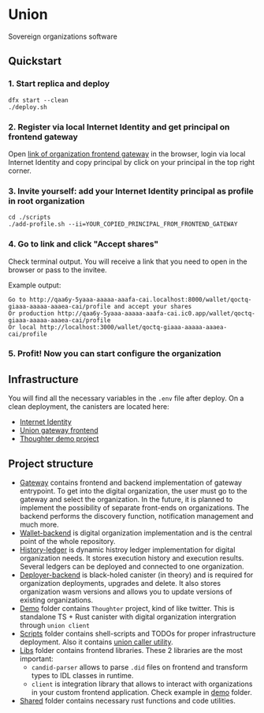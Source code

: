 # Union

Sovereign organizations software

## Quickstart

### 1. Start replica and deploy

```shell
dfx start --clean
./deploy.sh
```

### 2. Register via local Internet Identity and get principal on frontend gateway

Open [link of organization frontend gateway](http://qaa6y-5yaaa-aaaaa-aaafa-cai.localhost:8000) in the browser, login via local Internet Identity and copy principal by click on your principal in the top right corner.

### 3. Invite yourself: add your Internet Identity principal as profile in root organization

```shell
cd ./scripts
./add-profile.sh --ii=YOUR_COPIED_PRINCIPAL_FROM_FRONTEND_GATEWAY
```

### 4. Go to link and click "Accept shares"

Check terminal output. You will receive a link that you need to open in the browser or pass to the invitee.

Example output:

```
Go to http://qaa6y-5yaaa-aaaaa-aaafa-cai.localhost:8000/wallet/qoctq-giaaa-aaaaa-aaaea-cai/profile and accept your shares
Or production http://qaa6y-5yaaa-aaaaa-aaafa-cai.ic0.app/wallet/qoctq-giaaa-aaaaa-aaaea-cai/profile
Or local http://localhost:3000/wallet/qoctq-giaaa-aaaaa-aaaea-cai/profile
```

### 5. Profit! Now you can start configure the organization

## Infrastructure

You will find all the necessary variables in the `.env` file after deploy. On a clean deployment, the canisters are located here:

- [Internet Identity](http://rrkah-fqaaa-aaaaa-aaaaq-cai.localhost:8000/)
- [Union gateway frontend](http://qaa6y-5yaaa-aaaaa-aaafa-cai.localhost:8000)
- [Thoughter demo project](http://qvhpv-4qaaa-aaaaa-aaagq-cai.localhost:8000)

## Project structure

- [Gateway](./gateway) contains frontend and backend implementation of gateway entrypoint. To get into the digital organization, the user must go to the gateway and select the organization. In the future, it is planned to implement the possibility of separate front-ends on organizations. The backend performs the discovery function, notification management and much more.
- [Wallet-backend](./wallet-backend/) is digital organization implementation and is the central point of the whole repository.
- [History-ledger](./history-ledger/) is dynamic histroy ledger implementation for digital organization needs. It stores execution history and execution results. Several ledgers can be deployed and connected to one organization.
- [Deployer-backend](./deployer-backend/) is black-holed canister (in theory) and is required for organization deployments, upgrades and delete. It also stores organization wasm versions and allows you to update versions of existing organizations.
- [Demo](./demo) folder contains `Thoughter` project, kind of like twitter. This is standalone TS + Rust canister with digital organization intergration through `union client`
- [Scripts](./scripts) folder contains shell-scripts and TODOs for proper infrastructure deployment. Also it contains [union caller utility](./scripts/util/README.md).
- [Libs](./libs) folder contains frontend libraries. These 2 libraries are the most important:
  - `candid-parser` allows to parse `.did` files on frontend and transform types to IDL classes in runtime.
  - `client` is integration library that allows to interact with organizations in your custom frontend application. Check example in [demo](./demo/src/union.tsx) folder.
- [Shared](./shared) folder contains necessary rust functions and code utilities.
